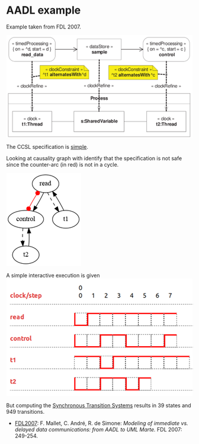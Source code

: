 # AADL example

Example taken from FDL 2007.

![FDL](Aadl.png)

The CCSL specification is [simple](lc/aadl1.lc).

Looking at causality graph with identify that the specification is not safe since the counter-arc (in red) is not in a cycle.

![CCG](dot/Aadl1.dot.png)

A simple interactive execution is given ![Sim](aadl1-simulation.png)

But computing the [Synchronous Transition Systems](sts/Aadl1.dot.png) results in  39 states and 949 transitions.

- [FDL2007](https://hal.inria.fr/inria-00204484/): F. Mallet, C. André, R. de Simone: *Modeling of immediate vs. delayed data communications: from AADL to UML Marte.* FDL 2007: 249-254.

